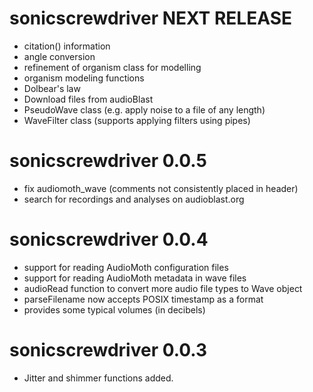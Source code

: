 # sonicscrewdriver NEXT RELEASE

- citation() information
- angle conversion
- refinement of organism class for modelling
- organism modeling functions
- Dolbear's law
- Download files from audioBlast
- PseudoWave class (e.g. apply noise to a file of any length)
- WaveFilter class (supports applying filters using pipes)

# sonicscrewdriver 0.0.5

- fix audiomoth_wave (comments not consistently placed in header)
- search for recordings and analyses on audioblast.org

# sonicscrewdriver 0.0.4

- support for reading AudioMoth configuration files
- support for reading AudioMoth metadata in wave files
- audioRead function to convert more audio file types to Wave object
- parseFilename now accepts POSIX timestamp as a format
- provides some typical volumes (in decibels)

# sonicscrewdriver 0.0.3

- Jitter and shimmer functions added.
